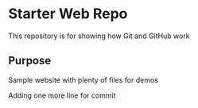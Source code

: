 # Starter Web Repo

This repository is for showing how Git and GitHub work

## Purpose

Sample website with plenty of files for demos

Adding one more line for commit